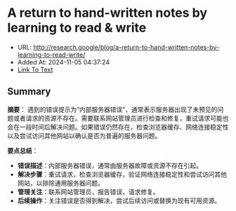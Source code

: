 # A return to hand-written notes by learning to read & write
- URL: http://research.google/blog/a-return-to-hand-written-notes-by-learning-to-read-write/
- Added At: 2024-11-05 04:37:24
- [Link To Text](2024-11-05-a-return-to-hand-written-notes-by-learning-to-read-&-write_raw.md)

## Summary
**摘要**：
遇到的错误提示为“内部服务器错误”，通常表示服务器出现了未预见的问题或者请求的资源不存在。需要联系网站管理员进行检查和修复，重试请求可能也会在一段时间后解决问题。如果错误仍然存在，检查浏览器缓存、网络连接稳定性以及尝试访问其他网站以确认是否为普遍的服务器问题。

**要点总结**：
- **错误描述**：内部服务器错误，通常由服务器故障或资源不存在引起。
- **解决步骤**：重试请求，检查浏览器缓存，验证网络连接稳定性和尝试访问其他网站，以排除通用服务器问题。
- **管理关注**：联系网站管理员，报告错误，请求修复。
- **后续操作**：关注错误是否得到解决，尝试后续访问或替换为现有可用资源。
